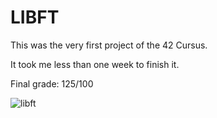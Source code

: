 # LIBFT

This was the very first project of the 42 Cursus.

It took me less than one week to finish it.

Final grade: 125/100

![libft](https://user-images.githubusercontent.com/99179085/157250673-fd4c19e4-add8-48f9-aaf8-6ece10b53f73.png)
